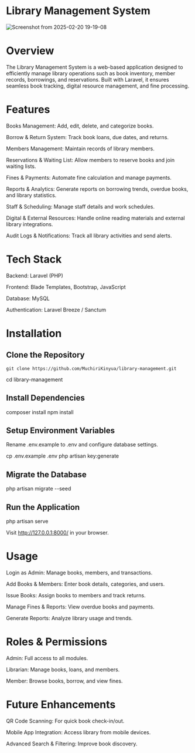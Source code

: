# Library Management System

![Screenshot from 2025-02-20 19-19-08](https://github.com/user-attachments/assets/dddbc775-7ab1-47f5-b4c4-97b260ab2a17)

# Overview

The Library Management System is a web-based application designed to efficiently manage library operations such as book inventory, member records, borrowings, and reservations. Built with Laravel, it ensures seamless book tracking, digital resource management, and fine processing.

# Features

Books Management: Add, edit, delete, and categorize books.

Borrow & Return System: Track book loans, due dates, and returns.

Members Management: Maintain records of library members.

Reservations & Waiting List: Allow members to reserve books and join waiting lists.

Fines & Payments: Automate fine calculation and manage payments.

Reports & Analytics: Generate reports on borrowing trends, overdue books, and library statistics.

Staff & Scheduling: Manage staff details and work schedules.

Digital & External Resources: Handle online reading materials and external library integrations.

Audit Logs & Notifications: Track all library activities and send alerts.

# Tech Stack

Backend: Laravel (PHP)

Frontend: Blade Templates, Bootstrap, JavaScript

Database: MySQL

Authentication: Laravel Breeze / Sanctum

# Installation

## Clone the Repository

    git clone https://github.com/MuchiriKinyua/library-management.git

cd library-management

## Install Dependencies

composer install
npm install

## Setup Environment Variables

Rename .env.example to .env and configure database settings.

cp .env.example .env
php artisan key:generate

## Migrate the Database

php artisan migrate --seed

## Run the Application

php artisan serve

Visit http://127.0.0.1:8000/ in your browser.

# Usage

Login as Admin: Manage books, members, and transactions.

Add Books & Members: Enter book details, categories, and users.

Issue Books: Assign books to members and track returns.

Manage Fines & Reports: View overdue books and payments.

Generate Reports: Analyze library usage and trends.

# Roles & Permissions

Admin: Full access to all modules.

Librarian: Manage books, loans, and members.

Member: Browse books, borrow, and view fines.

# Future Enhancements

QR Code Scanning: For quick book check-in/out.

Mobile App Integration: Access library from mobile devices.

Advanced Search & Filtering: Improve book discovery.

